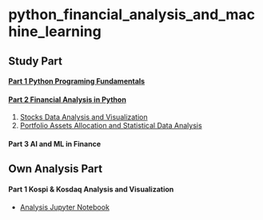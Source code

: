 # python_financial_analysis_and_machine_learning

## Study Part
#### [Part 1 Python Programing Fundamentals](https://github.com/Ki-Sung/python_financial_analysis_and_machine_learning/tree/main/Part1_Python_Programing_Fundamentals)
#### [Part 2 Financial Analysis in Python](https://github.com/Ki-Sung/python_financial_analysis_and_machine_learning/tree/main/Part2_Financial_Analysis_in_Python)
1. [Stocks Data Analysis and Visualization](https://nbviewer.org/github/Ki-Sung/python_financial_analysis_and_machine_learning/blob/main/Part2_Financial_Analysis_in_Python/Finance%20101%20-%2001.Stocks%20Data%20Analysis%20and%20Visualization.ipynb)
2. [Portfolio Assets Allocation and Statistical Data Analysis](https://nbviewer.org/github/Ki-Sung/python_financial_analysis_and_machine_learning/blob/main/Part2_Financial_Analysis_in_Python/Finance%20101%20-%2002.Portfolio%20Assets%20Allocation%20and%20Statistical%20Data%20Analysis.ipynb)

#### Part 3 AI and ML in Finance

## Own Analysis Part
#### Part 1 Kospi & Kosdaq Analysis and Visualization
- [Analysis Jupyter Notebook](https://nbviewer.org/github/Ki-Sung/python_financial_analysis_and_machine_learning/blob/main/own_analysis_in_korea/data_analytics_and_visualization.ipynb) 
